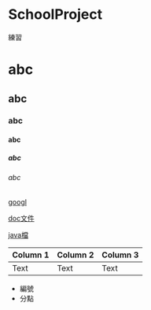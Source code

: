 # SchoolProject
練習

# abc
## abc
### abc
#### abc
##### abc
###### abc

[googl](http://www.google.com)

[doc文件](doc/index.html)


[java檔](SchoolProject/src/com/sa/Student.java)

| Column 1 | Column 2 | Column 3 |
| -------- | -------- | -------- |
| Text     | Text     | Text     |


- 編號 
- 分點
